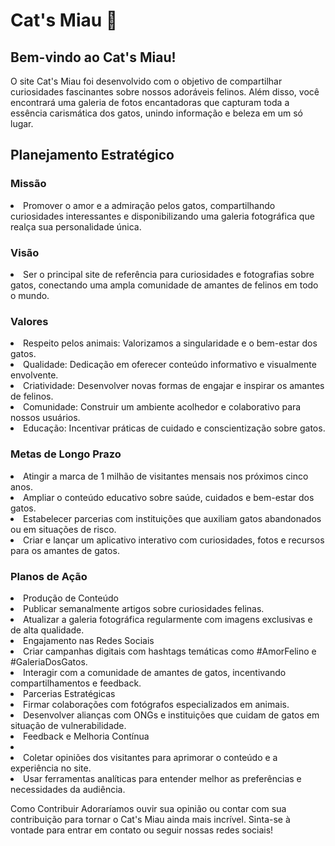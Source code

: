 <h1>Cat's Miau 🐾</h1>
<h2>Bem-vindo ao Cat's Miau!</h2>
O site Cat's Miau foi desenvolvido com o objetivo de compartilhar curiosidades fascinantes sobre nossos adoráveis felinos. Além disso, você encontrará uma galeria de fotos encantadoras que capturam toda a essência carismática dos gatos, unindo informação e beleza em um só lugar.

<h2>Planejamento Estratégico</h2>
<h3>Missão</h3>
<li>
 Promover o amor e a admiração pelos gatos, compartilhando curiosidades interessantes e disponibilizando uma galeria fotográfica que realça sua personalidade única.
</li>

<h3>Visão</h3>
<li>Ser o principal site de referência para curiosidades e fotografias sobre gatos, conectando uma ampla comunidade de amantes de felinos em todo o mundo.</li>

<h3>Valores</h3>
<li>Respeito pelos animais: Valorizamos a singularidade e o bem-estar dos gatos.</li>

<li>Qualidade: Dedicação em oferecer conteúdo informativo e visualmente envolvente.</li>

<li>Criatividade: Desenvolver novas formas de engajar e inspirar os amantes de felinos.</li>

<li>Comunidade: Construir um ambiente acolhedor e colaborativo para nossos usuários.</li>

<li>Educação: Incentivar práticas de cuidado e conscientização sobre gatos.</li>

<h3>Metas de Longo Prazo</h3>
<li>Atingir a marca de 1 milhão de visitantes mensais nos próximos cinco anos.</li>

<li>Ampliar o conteúdo educativo sobre saúde, cuidados e bem-estar dos gatos.</li>

<li>Estabelecer parcerias com instituições que auxiliam gatos abandonados ou em situações de risco.</li>

<li>Criar e lançar um aplicativo interativo com curiosidades, fotos e recursos para os amantes de gatos.</li>

<h3>Planos de Ação</h3>
<li>Produção de Conteúdo</li>

<li>Publicar semanalmente artigos sobre curiosidades felinas.</li>

<li>Atualizar a galeria fotográfica regularmente com imagens exclusivas e de alta qualidade.</li>

<li>Engajamento nas Redes Sociais</li>

<li>Criar campanhas digitais com hashtags temáticas como #AmorFelino e #GaleriaDosGatos.</li>

<li>Interagir com a comunidade de amantes de gatos, incentivando compartilhamentos e feedback.</li>

<li>Parcerias Estratégicas</li>

<li>Firmar colaborações com fotógrafos especializados em animais.</li>

<li>Desenvolver alianças com ONGs e instituições que cuidam de gatos em situação de vulnerabilidade.</li>

<li>Feedback e Melhoria Contínua<li>

<li>Coletar opiniões dos visitantes para aprimorar o conteúdo e a experiência no site.</li>

<li>Usar ferramentas analíticas para entender melhor as preferências e necessidades da audiência.</li>

Como Contribuir
Adoraríamos ouvir sua opinião ou contar com sua contribuição para tornar o Cat's Miau ainda mais incrível. Sinta-se à vontade para entrar em contato ou seguir nossas redes sociais!

